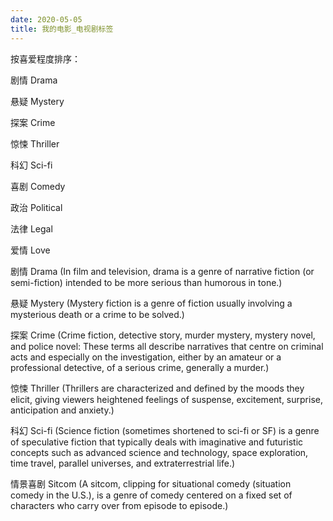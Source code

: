 ```yaml
---
date: 2020-05-05
title: 我的电影_电视剧标签
---
```

按喜爱程度排序：

剧情 Drama

悬疑 Mystery

探案 Crime

惊悚 Thriller

科幻 Sci-fi

喜剧 Comedy

政治 Political

法律 Legal

爱情 Love

剧情 Drama (In film and television, drama is a genre of narrative fiction (or semi-fiction) intended to be more serious than humorous in tone.)

悬疑 Mystery (Mystery fiction is a genre of fiction usually involving a mysterious death or a crime to be solved.)

探案 Crime (Crime fiction, detective story, murder mystery, mystery novel, and police novel: These terms all describe narratives that centre on criminal acts and especially on the investigation, either by an amateur or a professional detective, of a serious crime, generally a murder.)

惊悚 Thriller (Thrillers are characterized and defined by the moods they elicit, giving viewers heightened feelings of suspense, excitement, surprise, anticipation and anxiety.)

科幻 Sci-fi (Science fiction (sometimes shortened to sci-fi or SF) is a genre of speculative fiction that typically deals with imaginative and futuristic concepts such as advanced science and technology, space exploration, time travel, parallel universes, and extraterrestrial life.)

情景喜剧 Sitcom (A sitcom, clipping for situational comedy (situation comedy in the U.S.), is a genre of comedy centered on a fixed set of characters who carry over from episode to episode.)
